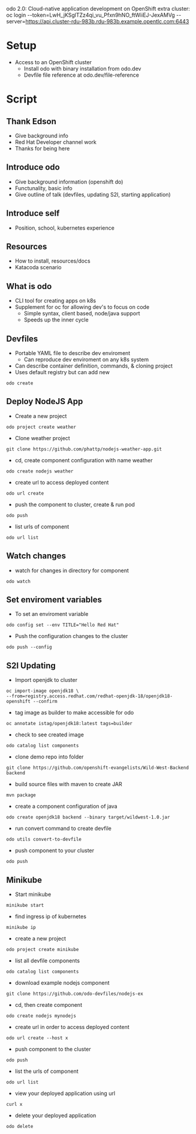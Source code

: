 odo 2.0: Cloud-native application development on OpenShift
extra cluster:
oc login --token=LwH_jKSglTZz4qi_vu_Pfxn9hNO_ftWiiEJ-JexAMVg --server=https://api.cluster-rdu-983b.rdu-983b.example.opentlc.com:6443

# Setup

* Access to an OpenShift cluster
  * Install odo with binary installation from odo.dev
  * Devfile file reference at odo.dev/file-reference

# Script

## Thank Edson
* Give background info
* Red Hat Developer channel work
* Thanks for being here

## Introduce odo
* Give background information (openshift do)
* Functunality, basic info
* Give outline of talk (devfiles, updating S2I, starting application)

## Introduce self
* Position, school, kubernetes experience

## Resources
* How to install, resources/docs
* Katacoda scenario

## What is odo
* CLI tool for creating apps on k8s
* Supplement for oc for allowing dev's to focus on code
  * Simple syntax, client based, node/java support
  * Speeds up the inner cycle
  
## Devfiles
* Portable YAML file to describe dev enviroment
  * Can reproduce dev enviroment on any k8s system
* Can describe container definition, commands, & cloning project
* Uses default registry but can add new
```
odo create
```

## Deploy NodeJS App
* Create a new project
```
odo project create weather
```
* Clone weather project
```
git clone https://github.com/phattp/nodejs-weather-app.git
```
* cd, create component configuration with name weather
```
odo create nodejs weather
```
* create url to access deployed content
```
odo url create
```
* push the component to cluster, create & run pod
``` 
odo push
```
* list urls of component
```
odo url list
```

## Watch changes
* watch for changes in directory for component
```
odo watch
```

## Set enviroment variables
* To set an enviroment variable
```
odo config set --env TITLE="Hello Red Hat"
```
* Push the configuration changes to the cluster
```
odo push --config
```

## S2I Updating
* Import openjdk to cluster
```
oc import-image openjdk18 \
--from=registry.access.redhat.com/redhat-openjdk-18/openjdk18-openshift --confirm
```
* tag image as builder to make accessible for odo
```
oc annotate istag/openjdk18:latest tags=builder
```
* check to see created image
```
odo catalog list components
```
* clone demo repo into folder
```
git clone https://github.com/openshift-evangelists/Wild-West-Backend backend
```
* build source files with maven to create JAR
```
mvn package
```
* create a component configuration of java 
```
odo create openjdk18 backend --binary target/wildwest-1.0.jar
```
* run convert command to create devfile
```
odo utils convert-to-devfile
```
* push component to your cluster
```
odo push
```
## Minikube
* Start minikube
```
minikube start
```
* find ingress ip of kubernetes
```
minikube ip
```
* create a new project
```
odo project create minikube
```
* list all devfile components
```
odo catalog list components
```
* download example nodejs component
```
git clone https://github.com/odo-devfiles/nodejs-ex
```
* cd, then create component
```
odo create nodejs mynodejs
```
* create url in order to access deployed content
```
odo url create --host x
```
* push component to the cluster
```
odo push
```
* list the urls of component
```
odo url list
```
* view your deployed application using url
```
curl x
```
* delete your deployed application
```
odo delete
```
